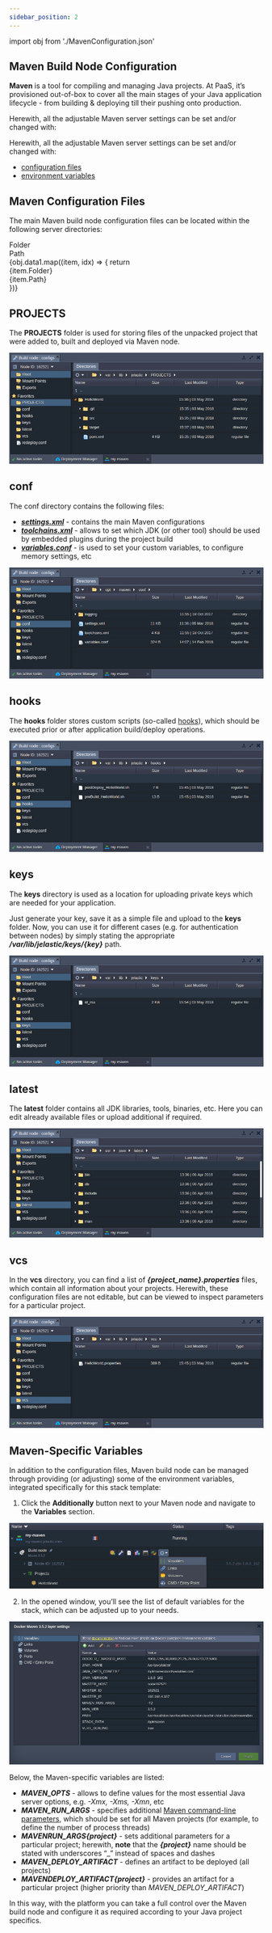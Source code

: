 ```yaml
---
sidebar_position: 2
---
```


import obj from './MavenConfiguration.json'

## Maven Build Node Configuration

**Maven** is a tool for compiling and managing Java projects. At PaaS, it’s provisioned out-of-box to cover all the main stages of your Java application lifecycle - from building & deploying till their pushing onto production.

Herewith, all the adjustable Maven server settings can be set and/or changed with:

Herewith, all the adjustable Maven server settings can be set and/or changed with:

- [configuration files](https://cloudmydc.com/)
- [environment variables](https://cloudmydc.com/)

## Maven Configuration Files

The main Maven build node configuration files can be located within the following server directories:

<div style={{
        width: '100%',
        margin: '0 0 1rem 0',
        borderRadius: '7px',
        overflow: 'hidden',
    }} >
    <div>
        <div style={{
            width: '100%',
            height: 'auto',
            border: '1px solid var(--ifm-toc-border-color)',
            display: 'grid', 
            fontWeight: '500',
            color: 'var(--table-color-primary)',
            background: 'var(--table-bg-primary-t2)', 
       gridTemplateColumns: '1fr 2fr',
            overflow: 'hidden',
        }}>
            <div style={{
                display: 'flex', 
                alignItems: 'center', 
                justifyContent: 'center',
                padding: '20px',
                wordBreak: 'break-all',
                borderRight: '1px solid var(--ifm-toc-border-color)',
            }}>
                Folder
            </div>
            <div style={{
                display: 'flex', 
                alignItems: 'center', 
                justifyContent: 'center',
                padding: '20px',
                borderRight: '1px solid var(--ifm-toc-border-color)',
                wordBreak: 'break-all'
            }}>
               Path
            </div>
        </div>
        {obj.data1.map((item, idx) => {
          return <div key={idx} style={{
            width: '100%',
            height: 'auto',
            border: '1px solid var(--ifm-toc-border-color)',
            display: 'grid', 
            gridTemplateColumns: '1fr 2fr',
            fontWeight: '400',
        }}>
            <div style={{
                padding: '20px',
                borderRight: '1px solid var(--ifm-toc-border-color)',
                background: 'var(--table-bg-primary-t1)',
                display: 'flex', 
                alignItems: 'center', 
                justifyContent: 'flex-start',
                wordBreak: 'break-all',
                padding: '20px',
            }}>
                {item.Folder}
            </div>
            <div style={{
                padding: '20px',
                wordBreak: 'break-all'
            }}>
                {item.Path}
            </div>
        </div> 
        })}
    </div> 
</div>

## PROJECTS

The **PROJECTS** folder is used for storing files of the unpacked project that were added to, built and deployed via Maven node.

<div style={{
    display:'flex',
    justifyContent: 'center',
    margin: '0 0 1rem 0'
}}>

![Locale Dropdown](./img/MavenConfiguration/01-maven-configs-projects.png)

</div>

## conf

The conf directory contains the following files:

- [**_settings.xml_**](https://cloudmydc.com/) - contains the main Maven configurations
- [**_toolchains.xml_**](https://cloudmydc.com/) - allows to set which JDK (or other tool) should be used by embedded plugins during the project build
- [**_variables.conf_**](https://cloudmydc.com/) - is used to set your custom variables, to configure memory settings, etc

<div style={{
    display:'flex',
    justifyContent: 'center',
    margin: '0 0 1rem 0'
}}>

![Locale Dropdown](./img/MavenConfiguration/02-maven-configs-conf.png)

</div>

## hooks

The **hooks** folder stores custom scripts (so-called [hooks](https://cloudmydc.com/)), which should be executed prior or after application build/deploy operations.

<div style={{
    display:'flex',
    justifyContent: 'center',
    margin: '0 0 1rem 0'
}}>

![Locale Dropdown](./img/MavenConfiguration/03-maven-configs-hooks.png)

</div>

## keys

The **keys** directory is used as a location for uploading private keys which are needed for your application.

Just generate your key, save it as a simple file and upload to the **keys** folder. Now, you can use it for different cases (e.g. for authentication between nodes) by simply stating the appropriate **_/var/lib/jelastic/keys/{key}_** path.

<div style={{
    display:'flex',
    justifyContent: 'center',
    margin: '0 0 1rem 0'
}}>

![Locale Dropdown](./img/MavenConfiguration/04-maven-configs-keys.png)

</div>

## latest

The **latest** folder contains all JDK libraries, tools, binaries, etc. Here you can edit already available files or upload additional if required.

<div style={{
    display:'flex',
    justifyContent: 'center',
    margin: '0 0 1rem 0'
}}>

![Locale Dropdown](./img/MavenConfiguration/05-maven-configs-latest.png)

</div>

## vcs

In the **vcs** directory, you can find a list of **_{project_name}.properties_** files, which contain all information about your projects. Herewith, these configuration files are not editable, but can be viewed to inspect parameters for a particular project.

<div style={{
    display:'flex',
    justifyContent: 'center',
    margin: '0 0 1rem 0'
}}>

![Locale Dropdown](./img/MavenConfiguration/06-maven-configs-vcs.png)

</div>

## Maven-Specific Variables

In addition to the configuration files, Maven build node can be managed through providing (or adjusting) some of the environment variables, integrated specifically for this stack template:

1. Click the **Additionally** button next to your Maven node and navigate to the **Variables** section.

<div style={{
    display:'flex',
    justifyContent: 'center',
    margin: '0 0 1rem 0'
}}>

![Locale Dropdown](./img/MavenConfiguration/07-variables-button.png)

</div>

2. In the opened window, you’ll see the list of default variables for the stack, which can be adjusted up to your needs.

<div style={{
    display:'flex',
    justifyContent: 'center',
    margin: '0 0 1rem 0'
}}>

![Locale Dropdown](./img/MavenConfiguration/08-maven-env-variables.png)

</div>

Below, the Maven-specific variables are listed:

- **_MAVEN_OPTS_** - allows to define values for the most essential Java server options, e.g. _-Xmx, -Xms, -Xmn_, etc
- **_MAVEN_RUN_ARGS_** - specifies additional [Maven command-line parameters](https://cloudmydc.com/), which should be set for all Maven projects (for example, to define the number of process threads)
- **_MAVEN*RUN_ARGS*{project}_** - sets additional parameters for a particular project; herewith, **note** that the **_{project}_** name should be stated with underscores “\_” instead of spaces and dashes
- **_MAVEN_DEPLOY_ARTIFACT_** - defines an artifact to be deployed (all projects)
- **_MAVEN*DEPLOY_ARTIFACT*{project}_** - provides an artifact for a particular project (higher priority than _MAVEN_DEPLOY_ARTIFACT_)

In this way, with the platform you can take a full control over the Maven build node and configure it as required according to your Java project specifics.
